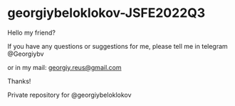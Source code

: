 # georgiybeloklokov-JSFE2022Q3

Hello my friend? 

If you have any questions or suggestions for me, please tell me in telegram @Georgiybv 

or in my mail: georgiy.reus@gmail.com

Thanks!

Private repository for @georgiybeloklokov
